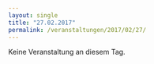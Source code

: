 ```yaml
---
layout: single
title: "27.02.2017"
permalink: /veranstaltungen/2017/02/27/
---
```


Keine Veranstaltung an diesem Tag.
